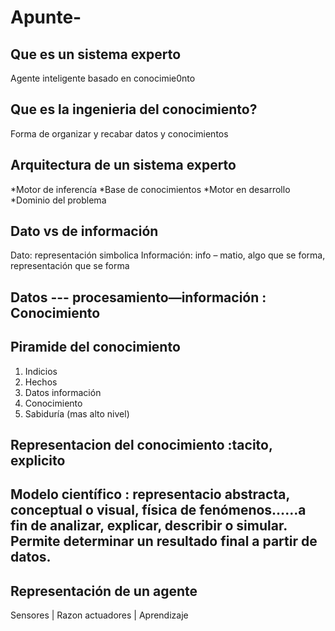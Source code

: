 # Apunte-
## Que es un sistema experto 
Agente inteligente basado en conocimie0nto 
## Que es la ingenieria del conocimiento? 
Forma de organizar y recabar datos y conocimientos
## Arquitectura de un sistema experto 
*Motor de inferencía
*Base de conocimientos
*Motor en desarrollo 
*Dominio del problema
## Dato vs de información 
Dato: representación simbolica
Información: info – matio, algo que se forma, representación que se forma 
## Datos --- procesamiento—información : Conocimiento 
## Piramide del conocimiento 
1.	Indicios
2.	Hechos 
3.	Datos información
4.	Conocimiento 
5.	Sabiduría (mas alto nivel)
## Representacion del conocimiento :tacito, explicito 

## Modelo científico : representacio abstracta, conceptual o visual, física de fenómenos……a fin de analizar, explicar, describir o simular. Permite determinar un resultado final a partir de datos. 
##  Representación de un agente 
Sensores |	Razon 
actuadores	| Aprendizaje 

#
